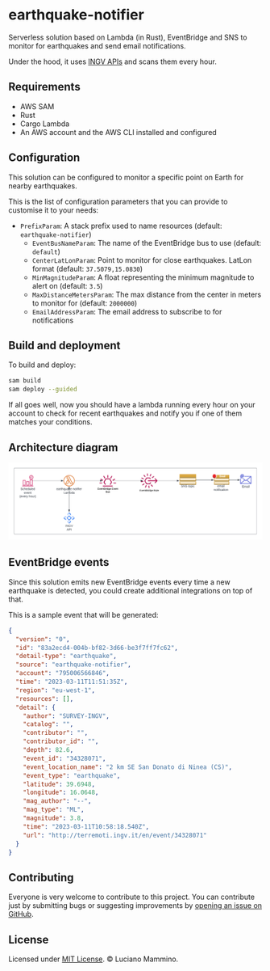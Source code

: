 # earthquake-notifier

Serverless solution based on Lambda (in Rust), EventBridge and SNS to monitor for earthquakes and send email notifications.

Under the hood, it uses [INGV APIs](http://webservices.ingv.it/swagger-ui/dist/?url=https://ingv.github.io/openapi/fdsnws/event/0.0.1/event.yaml) and scans them every hour.


## Requirements

  - AWS SAM
  - Rust
  - Cargo Lambda
  - An AWS account and the AWS CLI installed and configured


## Configuration

This solution can be configured to monitor a specific point on Earth for nearby earthquakes.

This is the list of configuration parameters that you can provide to customise it to your needs:

  - `PrefixParam`: A stack prefix used to name resources (default: `earthquake-notifier`)
	- `EventBusNameParam`: The name of the EventBridge bus to use (default: `default`)
	- `CenterLatLonParam`: Point to monitor for close earthquakes. LatLon format (default: `37.5079,15.0830`)
	- `MinMagnitudeParam`: A float representing the minimum magnitude to alert on (default: `3.5`)
	- `MaxDistanceMetersParam`: The max distance from the center in meters to monitor for (default: `2000000`)
	- `EmailAddressParam`: The email address to subscribe to for notifications


## Build and deployment

To build and deploy:

```bash
sam build
sam deploy --guided
```

If all goes well, now you should have a lambda running every hour on your account to check for recent earthquakes and notify you if one of them matches your conditions.


## Architecture diagram

![Architecture Diagram](./docs/architecture.png)


## EventBridge events

Since this solution emits new EventBridge events every time a new earthquake is detected, you could create additional integrations on top of that.

This is a sample event that will be generated:

```json
{
  "version": "0",
  "id": "83a2ecd4-004b-bf82-3d66-be3f7ff7fc62",
  "detail-type": "earthquake",
  "source": "earthquake-notifier",
  "account": "795006566846",
  "time": "2023-03-11T11:51:35Z",
  "region": "eu-west-1",
  "resources": [],
  "detail": {
    "author": "SURVEY-INGV",
    "catalog": "",
    "contributor": "",
    "contributor_id": "",
    "depth": 82.6,
    "event_id": "34328071",
    "event_location_name": "2 km SE San Donato di Ninea (CS)",
    "event_type": "earthquake",
    "latitude": 39.6948,
    "longitude": 16.0648,
    "mag_author": "--",
    "mag_type": "ML",
    "magnitude": 3.8,
    "time": "2023-03-11T10:58:18.540Z",
    "url": "http://terremoti.ingv.it/en/event/34328071"
  }
}
```


## Contributing

Everyone is very welcome to contribute to this project.
You can contribute just by submitting bugs or suggesting improvements by
[opening an issue on GitHub](https://github.com/lmammino/earthquake-notifier/issues).


## License

Licensed under [MIT License](LICENSE). © Luciano Mammino.